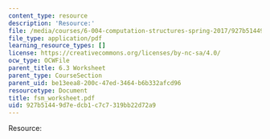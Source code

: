 ```yaml
---
content_type: resource
description: 'Resource:'
file: /media/courses/6-004-computation-structures-spring-2017/927b51449d7edcb1c7c7319bb22d72a9_fsm_worksheet.pdf
file_type: application/pdf
learning_resource_types: []
license: https://creativecommons.org/licenses/by-nc-sa/4.0/
ocw_type: OCWFile
parent_title: 6.3 Worksheet
parent_type: CourseSection
parent_uid: be13eea8-200c-47ed-3464-b6b332afcd96
resourcetype: Document
title: fsm_worksheet.pdf
uid: 927b5144-9d7e-dcb1-c7c7-319bb22d72a9
---
```

Resource: